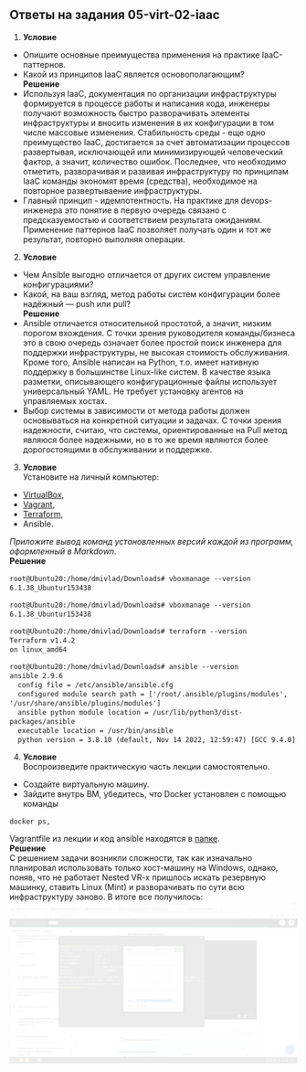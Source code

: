 ## Ответы на задания 05-virt-02-iaac  
1. **Условие**  
 - Опишите основные преимущества применения на практике IaaC-паттернов.  
 - Какой из принципов IaaC является основополагающим?  
**Решение**  
 - Используя IaaC, документация по организации инфраструктуры формируется в процессе работы и написания кода, инженеры получают возможность быстро разворачивать элементы инфраструктуры и вносить изменения в их конфигурации в том числе массовые изменения. Стабильность среды - еще одно преимущество IaaC, достигается за счет автоматизации процессов развертывая, исключающей или минимизирующей человеческий фактор, а значит, количество ошибок. Последнее, что необходимо отметить, разворачивая и развивая инфраструктуру по принципам IaaC команды экономят время (средства), необходимое на повторное развертываение инфраструктуры.
 - Главный принцип - идемпотентность. На практике для devops-инженера это понятие в первую очередь связано с предсказуемостью и соответствием результата ожиданиям. Применение паттернов IaaC позволяет получать один и тот же результат, повторно выполняя операции.  
 2. **Условие**  
 - Чем Ansible выгодно отличается от других систем управление конфигурациями?  
 - Какой, на ваш взгляд, метод работы систем конфигурации более надёжный — push или pull?  
**Решение**  
 - Ansible отличается относительной простотой, а значит, низким порогом вхождения. С точки зрения руководителя команды/бизнеса это в свою очередь означает более простой поиск инженера для поддержки инфраструктуры, не высокая стоимость обслуживания. Кроме того, Ansible написан на Python, т.о. имеет нативную поддержку в большинстве Linux-like систем. В качестве языка разметки, описывающего конфигурационные файлы использует универсальный YAML. Не требует установку агентов на управляемых хостах.  
 - Выбор системы в зависимости от метода работы должен основываться на конкретной ситуации и задачах. С точки зрения надежности, считаю, что системы, ориентированные на Pull метод являюся более надежными, но в то же время являются более дорогостоящими в обслуживании и поддержке.  
 3. **Условие**  
 Установите на личный компьютер:

- [VirtualBox](https://www.virtualbox.org/),
- [Vagrant](https://github.com/netology-code/devops-materials),
- [Terraform](https://github.com/netology-code/devops-materials/blob/master/README.md),
- Ansible.

*Приложите вывод команд установленных версий каждой из программ, оформленный в Markdown.*  
**Решение**  
```
root@Ubuntu20:/home/dmivlad/Downloads# vboxmanage --version
6.1.38_Ubuntur153438
```
```
root@Ubuntu20:/home/dmivlad/Downloads# vboxmanage --version
6.1.38_Ubuntur153438
```
```
root@Ubuntu20:/home/dmivlad/Downloads# terraform --version
Terraform v1.4.2
on linux_amd64
```
```
root@Ubuntu20:/home/dmivlad/Downloads# ansible --version
ansible 2.9.6
  config file = /etc/ansible/ansible.cfg
  configured module search path = ['/root/.ansible/plugins/modules', '/usr/share/ansible/plugins/modules']
  ansible python module location = /usr/lib/python3/dist-packages/ansible
  executable location = /usr/bin/ansible
  python version = 3.8.10 (default, Nov 14 2022, 12:59:47) [GCC 9.4.0]
```
 4. **Условие**  
Воспроизведите практическую часть лекции самостоятельно.  

- Создайте виртуальную машину.  
- Зайдите внутрь ВМ, убедитесь, что Docker установлен с помощью команды  
```
docker ps,
```
Vagrantfile из лекции и код ansible находятся в [папке](https://github.com/netology-code/virt-homeworks/tree/virt-11/05-virt-02-iaac/src).  
**Решение**  
С решением задачи возникли сложности, так как изначально планировал использовать только хост-машину на Windows, однако, поняв, что не работает Nested VR-x пришлось искать резервную машинку, ставить Linux (Mint) и разворачивать по сути всю инфраструктуру заново. В итоге все получилось:  
![INSDOCKER](img/docker.png)

